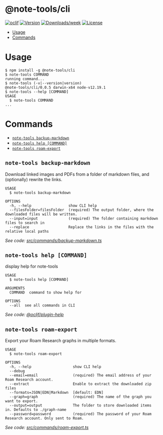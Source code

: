 @note-tools/cli
===============



[![oclif](https://img.shields.io/badge/cli-oclif-brightgreen.svg)](https://oclif.io)
[![Version](https://img.shields.io/npm/v/@note-tools/cli.svg)](https://npmjs.org/package/@note-tools/cli)
[![Downloads/week](https://img.shields.io/npm/dw/@note-tools/cli.svg)](https://npmjs.org/package/@note-tools/cli)
[![License](https://img.shields.io/npm/l/@note-tools/cli.svg)](https://github.com/rbrcsk/note-tools/blob/master/package.json)

<!-- toc -->
* [Usage](#usage)
* [Commands](#commands)
<!-- tocstop -->
# Usage
<!-- usage -->
```sh-session
$ npm install -g @note-tools/cli
$ note-tools COMMAND
running command...
$ note-tools (-v|--version|version)
@note-tools/cli/0.0.5 darwin-x64 node-v12.19.1
$ note-tools --help [COMMAND]
USAGE
  $ note-tools COMMAND
...
```
<!-- usagestop -->
# Commands
<!-- commands -->
* [`note-tools backup-markdown`](#note-tools-backup-markdown)
* [`note-tools help [COMMAND]`](#note-tools-help-command)
* [`note-tools roam-export`](#note-tools-roam-export)

## `note-tools backup-markdown`

Download linked images and PDFs from a folder of markdown files, and (optionally) rewrite the links.

```
USAGE
  $ note-tools backup-markdown

OPTIONS
  -h, --help                 show CLI help
  --filesFolder=filesFolder  (required) The output folder, where the downloaded files will be written.
  --input=input              (required) The folder containing markdown files to search in
  --replace                  Replace the links in the files with the relative local paths
```

_See code: [src/commands/backup-markdown.ts](https://github.com/rbrcsk/note-tools/blob/v0.0.5/src/commands/backup-markdown.ts)_

## `note-tools help [COMMAND]`

display help for note-tools

```
USAGE
  $ note-tools help [COMMAND]

ARGUMENTS
  COMMAND  command to show help for

OPTIONS
  --all  see all commands in CLI
```

_See code: [@oclif/plugin-help](https://github.com/oclif/plugin-help/blob/v3.2.2/src/commands/help.ts)_

## `note-tools roam-export`

Export your Roam Research graphs in multiple formats.

```
USAGE
  $ note-tools roam-export

OPTIONS
  -h, --help                   show CLI help
  --debug
  --email=email                (required) The email address of your Roam Research account.
  --extract                    Enable to extract the downloaded zip files
  --formats=JSON|EDN|Markdown  [default: EDN]
  --graph=graph                (required) The name of the graph you want to export.
  --output=output              The folder to store downloaded items in. Defaults to ./graph-name
  --password=password          (required) The password of your Roam Research account. Only sent to Roam.
```

_See code: [src/commands/roam-export.ts](https://github.com/rbrcsk/note-tools/blob/v0.0.5/src/commands/roam-export.ts)_
<!-- commandsstop -->
